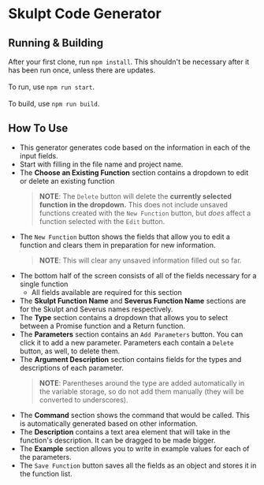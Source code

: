 # Skulpt Code Generator

## Running & Building
After your first clone, run `npm install`. This shouldn't be necessary after it has been run once, unless there are updates.<br><br>
To run, use `npm run start`.<br><br>
To build, use `npm run build`.

## How To Use
- This generator generates code based on the information in each of the input fields.
- Start with filling in the file name and project name.
- The **Choose an Existing Function** section contains a dropdown to edit or delete an existing function
    > __NOTE__: The `Delete` button will delete the **currently selected function in the dropdown.** This does not include unsaved functions created with the `New Function` button, but *does* affect a function selected with the `Edit` button.
- The `New Function` button shows the fields that allow you to edit a function and clears them in preparation for new information.
    > **NOTE**: This will clear any unsaved information filled out so far.
- The bottom half of the screen consists of all of the fields necessary for a single function
    - All fields available are required for this section
- The **Skulpt Function Name** and **Severus Function Name** sections are for the Skulpt and Severus names respectively. 
- The **Type** section contains a dropdown that allows you to select between a Promise function and a Return function.
- The **Parameters** section contains an `Add Parameters` button. You can click it to add a new parameter. Parameters each contain a `Delete` button, as well, to delete them.
- The **Argument Description** section contains fields for the types and descriptions of each parameter.
    >**NOTE**: Parentheses around the type are added automatically in the variable storage, so do not add them manually (they will be converted to underscores).
- The **Command** section shows the command that would be called. This is automatically generated based on other information.
- The **Description** contains a text area element that will take in the function's description. It can be dragged to be made bigger.
- The **Example** section allows you to write in example values for each of the parameters.
- The `Save Function` button saves all the fields as an object and stores it in the function list.
